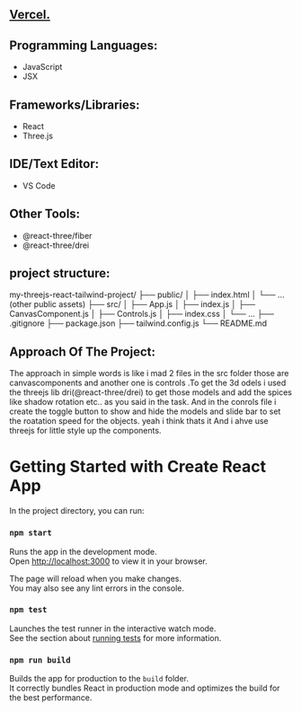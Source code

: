 ## [                                              Vercel.](https://metadrob-test.vercel.app/)


## Programming Languages: 
- JavaScript 
- JSX 

## Frameworks/Libraries:
- React
- Three.js

## IDE/Text Editor:
- VS Code

## Other Tools:
- @react-three/fiber
- @react-three/drei


## project structure:

my-threejs-react-tailwind-project/
├── public/
│   ├── index.html
│   └── ... (other public assets)
├── src/
│   ├── App.js
│   ├── index.js
│   ├── CanvasComponent.js
│   ├── Controls.js
│   ├── index.css
│   └── ...
├── .gitignore
├── package.json
├── tailwind.config.js
└── README.md


## Approach Of The Project:

The approach in simple words is like i mad 2 files in the src folder those are canvascomponents and another one is controls .To get the 3d odels i used the threejs lib dri(@react-three/drei) to get those models and add the spices like shadow rotation etc.. as you said in the task. And in the conrols file i create the toggle button to show and hide the models and slide bar to set the roatation speed for the objects. yeah i think thats it And i ahve use threejs for little style up the components.



# Getting Started with Create React App

In the project directory, you can run:

### `npm start`

Runs the app in the development mode.\
Open [http://localhost:3000](http://localhost:3000) to view it in your browser.

The page will reload when you make changes.\
You may also see any lint errors in the console.

### `npm test`

Launches the test runner in the interactive watch mode.\
See the section about [running tests](https://facebook.github.io/create-react-app/docs/running-tests) for more information.

### `npm run build`

Builds the app for production to the `build` folder.\
It correctly bundles React in production mode and optimizes the build for the best performance.

